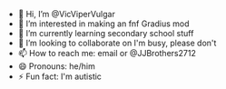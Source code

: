 - 👋 Hi, I’m @VicViperVulgar
- 👀 I’m interested in making an fnf Gradius mod
- 🌱 I’m currently learning secondary school stuff
- 💞️ I’m looking to collaborate on I'm busy, please don't
- 📫 How to reach me: email or @JJBrothers2712
- 😄 Pronouns: he/him
- ⚡ Fun fact: I'm autistic

<!---
VicViperVulgar/VicViperVulgar is a ✨ special ✨ repository because its `README.md` (this file) appears on your GitHub profile.
You can click the Preview link to take a look at your changes.
--->
